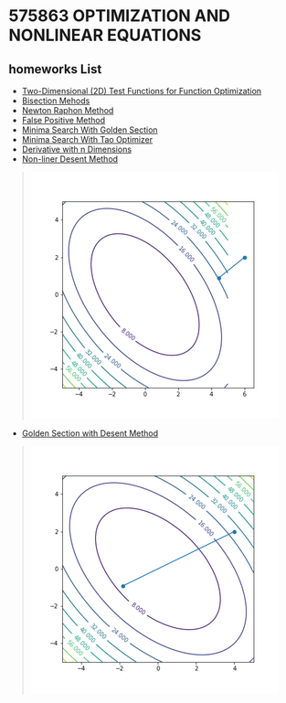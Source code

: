 # 575863 OPTIMIZATION AND NONLINEAR EQUATIONS

## homeworks List
- [Two-Dimensional (2D) Test Functions for Function Optimization](https://colab.research.google.com/drive/1Hf0S5UukexChqyNs7cs1Q0nnDS9-UDes)
- [Bisection Mehods](https://github.com/tao-Isaman/575863-OPTIMIZATION-AND-NONLINEAR-EQUATIONS/blob/main/bisection.py)
- [Newton Raphon Method](https://colab.research.google.com/drive/10DQt5HDjHwmFHerXlhmTLv0GPpwwZGDw?authuser=2#scrollTo=iCbdUgJOwbIc)
- [False Positive Method](https://colab.research.google.com/drive/1N9NrjuABR9m_mQuAwOnKfM97q0joI_K6?authuser=2#scrollTo=W4HOM1TTdjdZ)
- [Minima Search With Golden Section](https://colab.research.google.com/drive/1orIQkUXrqzGBFBt6zvGBNUsksabU78Zp?usp=sharing)
- [Minima Search With Tao Optimizer](https://colab.research.google.com/drive/1yQKAl7ySHF7xMNH6XKfeiIXtBPD0hRDG?usp=sharing)
- [Derivative with n Dimensions](https://colab.research.google.com/drive/1DkZGX4iAmYVOfUVZ2hB-hvXnrnkDzck5?usp=sharing)
- [Non-liner Desent Method](https://colab.research.google.com/drive/1DkZGX4iAmYVOfUVZ2hB-hvXnrnkDzck5?authuser=2#scrollTo=isAlBdazCwo9)
> ![non-liner gif](liner.gif)
- [Golden Section with Desent Method](https://colab.research.google.com/drive/1DkZGX4iAmYVOfUVZ2hB-hvXnrnkDzck5?authuser=2#scrollTo=isAlBdazCwo9)
> ![golden section gif](golden_section.gif)

